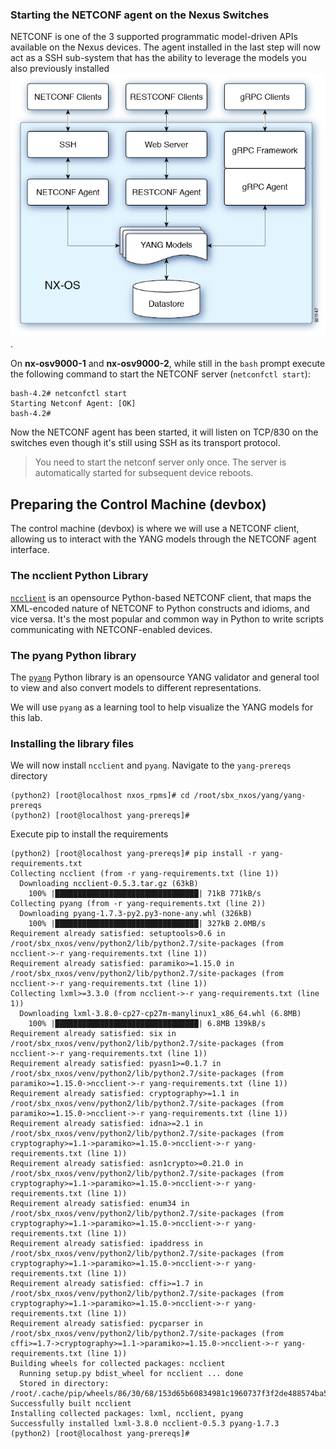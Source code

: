 ### Starting the NETCONF agent on the Nexus Switches

NETCONF is one of the 3 supported programmatic model-driven APIs available on the Nexus devices.  The agent installed in the last step will now act as a SSH sub-system that has the ability to leverage the models you also previously installed ![PII Architecture](images/PII_infra.jpg). 

On **nx-osv9000-1** and **nx-osv9000-2**, while still in the `bash` prompt execute the following command to start the NETCONF server (`netconfctl start`):

``` shell
bash-4.2# netconfctl start
Starting Netconf Agent: [OK]
bash-4.2# 
```

Now the NETCONF agent has been started, it will listen on TCP/830 on the switches even though it's still using SSH as its transport protocol.

> You need to start the netconf server only once. The server is automatically started for subsequent device reboots.

## Preparing the Control Machine (devbox)

The control machine (devbox) is where we will use a NETCONF client, allowing us to interact with the YANG models through the NETCONF agent interface. 

### The ncclient Python Library

[`ncclient`](https://ncclient.readthedocs.io/en/latest/) is an opensource Python-based NETCONF client, that maps the XML-encoded nature of NETCONF to Python constructs and idioms, and vice versa.  It's the most popular and common way in Python to write scripts communicating with NETCONF-enabled devices.


### The pyang Python library

The [`pyang`](http://www.yang-central.org/twiki/pub/Main/YangTools/pyang.1.html) Python library is an opensource YANG validator and general tool to view and also convert models to different representations. 

We will use `pyang` as a learning tool to help visualize the YANG models for this lab.


### Installing the library files

We will now install `ncclient` and `pyang`. Navigate to the `yang-prereqs` directory

``` shell
(python2) [root@localhost nxos_rpms]# cd /root/sbx_nxos/yang/yang-prereqs
(python2) [root@localhost yang-prereqs]#
```
Execute pip to install the requirements

``` shell
(python2) [root@localhost yang-prereqs]# pip install -r yang-requirements.txt 
Collecting ncclient (from -r yang-requirements.txt (line 1))
  Downloading ncclient-0.5.3.tar.gz (63kB)
    100% |████████████████████████████████| 71kB 771kB/s 
Collecting pyang (from -r yang-requirements.txt (line 2))
  Downloading pyang-1.7.3-py2.py3-none-any.whl (326kB)
    100% |████████████████████████████████| 327kB 2.0MB/s 
Requirement already satisfied: setuptools>0.6 in /root/sbx_nxos/venv/python2/lib/python2.7/site-packages (from ncclient->-r yang-requirements.txt (line 1))
Requirement already satisfied: paramiko>=1.15.0 in /root/sbx_nxos/venv/python2/lib/python2.7/site-packages (from ncclient->-r yang-requirements.txt (line 1))
Collecting lxml>=3.3.0 (from ncclient->-r yang-requirements.txt (line 1))
  Downloading lxml-3.8.0-cp27-cp27m-manylinux1_x86_64.whl (6.8MB)
    100% |████████████████████████████████| 6.8MB 139kB/s 
Requirement already satisfied: six in /root/sbx_nxos/venv/python2/lib/python2.7/site-packages (from ncclient->-r yang-requirements.txt (line 1))
Requirement already satisfied: pyasn1>=0.1.7 in /root/sbx_nxos/venv/python2/lib/python2.7/site-packages (from paramiko>=1.15.0->ncclient->-r yang-requirements.txt (line 1))
Requirement already satisfied: cryptography>=1.1 in /root/sbx_nxos/venv/python2/lib/python2.7/site-packages (from paramiko>=1.15.0->ncclient->-r yang-requirements.txt (line 1))
Requirement already satisfied: idna>=2.1 in /root/sbx_nxos/venv/python2/lib/python2.7/site-packages (from cryptography>=1.1->paramiko>=1.15.0->ncclient->-r yang-requirements.txt (line 1))
Requirement already satisfied: asn1crypto>=0.21.0 in /root/sbx_nxos/venv/python2/lib/python2.7/site-packages (from cryptography>=1.1->paramiko>=1.15.0->ncclient->-r yang-requirements.txt (line 1))
Requirement already satisfied: enum34 in /root/sbx_nxos/venv/python2/lib/python2.7/site-packages (from cryptography>=1.1->paramiko>=1.15.0->ncclient->-r yang-requirements.txt (line 1))
Requirement already satisfied: ipaddress in /root/sbx_nxos/venv/python2/lib/python2.7/site-packages (from cryptography>=1.1->paramiko>=1.15.0->ncclient->-r yang-requirements.txt (line 1))
Requirement already satisfied: cffi>=1.7 in /root/sbx_nxos/venv/python2/lib/python2.7/site-packages (from cryptography>=1.1->paramiko>=1.15.0->ncclient->-r yang-requirements.txt (line 1))
Requirement already satisfied: pycparser in /root/sbx_nxos/venv/python2/lib/python2.7/site-packages (from cffi>=1.7->cryptography>=1.1->paramiko>=1.15.0->ncclient->-r yang-requirements.txt (line 1))
Building wheels for collected packages: ncclient
  Running setup.py bdist_wheel for ncclient ... done
  Stored in directory: /root/.cache/pip/wheels/86/30/68/153d65b60834981c1960737f3f2de488574ba5355fe1329558
Successfully built ncclient
Installing collected packages: lxml, ncclient, pyang
Successfully installed lxml-3.8.0 ncclient-0.5.3 pyang-1.7.3
(python2) [root@localhost yang-prereqs]# 

```
